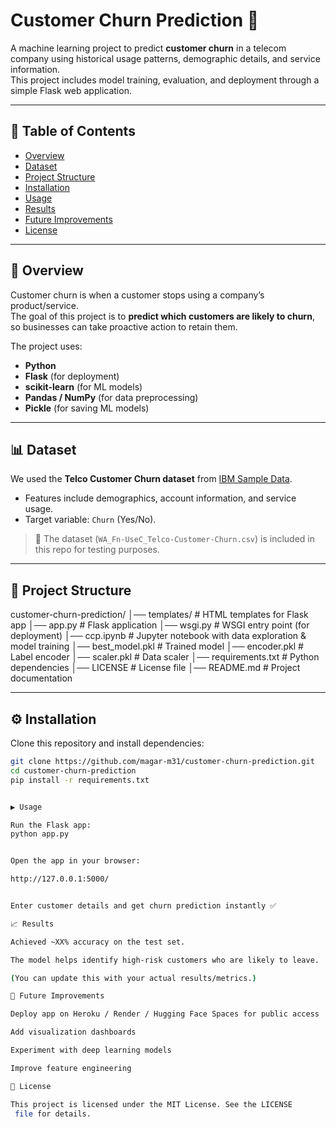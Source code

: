 # Customer Churn Prediction 🚀

A machine learning project to predict **customer churn** in a telecom company using historical usage patterns, demographic details, and service information.  
This project includes model training, evaluation, and deployment through a simple Flask web application.

---

## 📌 Table of Contents
- [Overview](#overview)
- [Dataset](#dataset)
- [Project Structure](#project-structure)
- [Installation](#installation)
- [Usage](#usage)
- [Results](#results)
- [Future Improvements](#future-improvements)
- [License](#license)

---

## 🔎 Overview
Customer churn is when a customer stops using a company’s product/service.  
The goal of this project is to **predict which customers are likely to churn**, so businesses can take proactive action to retain them.

The project uses:
- **Python**
- **Flask** (for deployment)
- **scikit-learn** (for ML models)
- **Pandas / NumPy** (for data preprocessing)
- **Pickle** (for saving ML models)

---

## 📊 Dataset
We used the **Telco Customer Churn dataset** from [IBM Sample Data](https://www.ibm.com/communities/analytics/watson-analytics-blog/guide-to-sample-datasets/).

- Features include demographics, account information, and service usage.
- Target variable: `Churn` (Yes/No).

> 📁 The dataset (`WA_Fn-UseC_Telco-Customer-Churn.csv`) is included in this repo for testing purposes.

---

## 📂 Project Structure

customer-churn-prediction/
│── templates/ # HTML templates for Flask app
│── app.py # Flask application
│── wsgi.py # WSGI entry point (for deployment)
│── ccp.ipynb # Jupyter notebook with data exploration & model training
│── best_model.pkl # Trained model
│── encoder.pkl # Label encoder
│── scaler.pkl # Data scaler
│── requirements.txt # Python dependencies
│── LICENSE # License file
│── README.md # Project documentation


---

## ⚙️ Installation
Clone this repository and install dependencies:

```bash
git clone https://github.com/magar-m31/customer-churn-prediction.git
cd customer-churn-prediction
pip install -r requirements.txt


▶️ Usage

Run the Flask app:
python app.py


Open the app in your browser:

http://127.0.0.1:5000/


Enter customer details and get churn prediction instantly ✅

📈 Results

Achieved ~XX% accuracy on the test set.

The model helps identify high-risk customers who are likely to leave.

(You can update this with your actual results/metrics.)

🚀 Future Improvements

Deploy app on Heroku / Render / Hugging Face Spaces for public access

Add visualization dashboards

Experiment with deep learning models

Improve feature engineering

📜 License

This project is licensed under the MIT License. See the LICENSE
 file for details.
 
